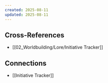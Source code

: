 ```yaml
---
created: 2025-08-11
updated: 2025-08-11
---
```




## Cross-References

- [[02_Worldbuilding/Lore/Initiative Tracker]]


## Connections

- [[Initiative Tracker]]
